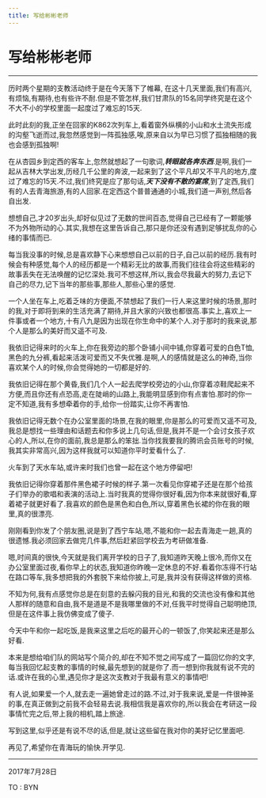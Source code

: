 ```yaml
---
title: 写给彬彬老师
---
```


<link href="style.css" rel="stylesheet" >

# 写给彬彬老师

---

历时两个星期的支教活动终于是在今天落下了帷幕, 在这十几天里面,我们有高兴,有烦恼,有期待,也有些许不耐.但是不管怎样,我们甘肃队的15名同学终究是在这个不大不小的学校里面一起度过了难忘的15天.

此时此刻的我,正坐在回家的K862次列车上,看着窗外纵横的小山和水土流失形成的沟壑飞逝而过,我忽然感觉到一阵孤独感,唉,原来自以为早已习惯了孤独相随的我也会感到孤独啊!

在从杏园乡到定西的客车上,忽然就想起了一句歌词,___转眼就各奔东西___.是啊,我们一起从吉林大学出发,历经几千公里的奔波,一起来到了这个平凡却又不平凡的地方,度过了难忘的15天.不过,我们终究是应了那句话,___天下没有不散的宴席___,到了定西,我们有的人去青海旅游,有的人回家.在定西这个普普通通的小城,我们道一声别,然后各自出发.

想想自己,才20岁出头,却好似见过了无数的世间百态,觉得自己已经有了一颗能够不为外物所动的心.其实,我想在这里告诉自己,那只是你还没有遇到足够扰乱你的心绪的事情而已.

每当我没事的时候,总是喜欢静下心来想想自己以前的日子,自己以前的经历.我有时候会有种感觉,每个人的经历都是一个精彩无比的故事,而我们往往会将这些精彩的故事丢失在无法唤醒的记忆深处.我可不想这样,所以,我会尽我最大的努力,去记下自己的尽力,记下当年的那些事,那些人,那些心里的感觉.

一个人坐在车上,吃着乏味的方便面,不禁想起了我们一行人来这里时候的场景,那时的我,对于即将到来的生活充满了期待,并且大家的兴致也都很高.事实上,喜欢上一件事或者一个地方,十有八九是因为出现在你生命中的某个人.对于那时的我来说,那个人是那么的美好而又遥不可及.

我依旧记得来时的火车上,你在我旁边的那个卧铺小间中铺,你穿着可爱的白色T恤,黑色的九分裤,看起来活泼可爱而又不失优雅.是啊,人的感情就是这么的神奇,当你喜欢某个人的时候,你会觉得她的一切都是好的.

我依旧记得在那个黄昏,我们几个人一起去爬学校旁边的小山,你穿着凉鞋爬起来不方便,而且你还有点恐高,走在陡峭的山路上,我能明显感到你有点害怕.那时的你一定不知道,我有多想牵着你的手,给你一份踏实,让你不再害怕.

我依旧记得无数个在办公室里面的场景,在我的眼里,你是那么的可爱而又遥不可及,我总是想找一些理由和话题去和你多说上几句话,但是,我并不是一个会讨女孩子欢心的人,所以,在你的面前,我总是那么的笨拙.当你找我要我的腾讯会员账号的时候,我其实非常高兴,因为这样我就可以知道你平时爱看什么了.

火车到了天水车站,或许来时我们也曾一起在这个地方停留吧!

我依旧记得你穿着那件黑色裙子时候的样子.第一次看见你穿裙子还是在那个给孩子们举办的歌唱和表演的活动上.当时我真的觉得你很好看,因为你本来就很好看,穿着裙子就更好看了.我喜欢的颜色是黑色和白色,所以,穿着黑色长裙的你在我的眼里,真的很漂亮.

刚刚看到你发了个朋友圈,说是到了西宁车站,嗯,不能和你一起去青海走一趟,真的很遗憾.我必须回家去做完几件事,然后赶紧回学校去为考研做准备.

嗯,时间真的很快,今天就是我们离开学校的日子了,我知道昨天晚上很冷,而你又在办公室里面过夜,看你早上的状态,我知道你昨晚一定休息的不好.看着你冻得不行站在路口等车,我多想把我的外套脱下来给你披上,可是,我并没有获得这样做的资格.

不知为何,我有点感觉你总是在刻意的去躲闪我的目光,和我的交流也没有像和其他人那样的随意和自由,我不是道是不是我哪里做的不对,任我平时觉得自己聪明绝顶,但是在这件事上我仿佛变成了傻子.

今天中午和你一起吃饭,是我来这里之后吃的最开心的一顿饭了,你笑起来还是那么好看.

本来是想给咱们队的网站写个简介的,却在不知不觉之间写成了一篇回忆你的文字,每当我回忆起支教的事情的时候,最先想到的就是你了.而一想到你我就有说不完的话.或许在我的心里,遇见你才是这次支教对于我最有意义的事情吧!

有人说,如果爱一个人,就去走一遍她曾走过的路.不过,对于我来说,爱是一件很神圣的事,在真正做到之前我不会轻易去说.我相信我是喜欢你的,所以我会在考研这一段事情忙完之后,带上我的相机,踏上旅途.

写到这里,似乎还是有说不尽的话,但是,就让这些留在我对你的美好记忆里面吧.

再见了,希望你在青海玩的愉快.开学见.

---

2017年7月28日

TO : BYN
